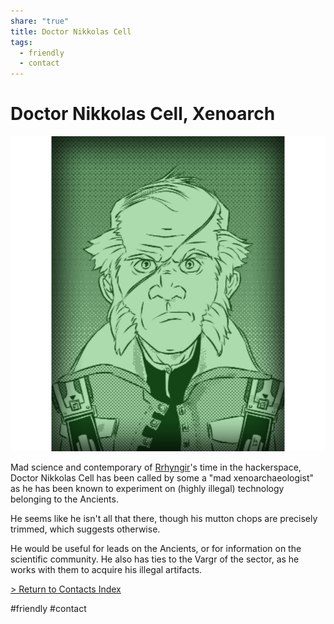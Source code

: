 ```yaml
---
share: "true"
title: Doctor Nikkolas Cell
tags:
  - friendly
  - contact
---
```

# Doctor Nikkolas Cell, Xenoarch  
![NikkolasCell.png](../Attachments/NikkolasCell.png)  
  
Mad science and contemporary of [Rrhyngir](../Crew/Rrhyngir.md)'s time in the hackerspace, Doctor Nikkolas Cell has been called by some a "mad xenoarchaeologist" as he has been known to experiment on (highly illegal) technology belonging to the Ancients.  
  
He seems like he isn't all that there, though his mutton chops are precisely trimmed, which suggests otherwise.    
  
He would be useful for leads on the Ancients, or for information on the scientific community. He also has ties to the Vargr of the sector, as he works with them to acquire his illegal artifacts.  
  
[> Return to Contacts Index](./index.md)  
  
#friendly #contact